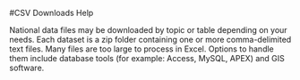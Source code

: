 #CSV Downloads Help

National data files may be downloaded by topic or table depending on your needs. Each dataset is a zip folder containing one or more comma-delimited text files. Many files are too large to process in Excel. Options to handle them include database tools (for example: Access, MySQL, APEX) and GIS software.

